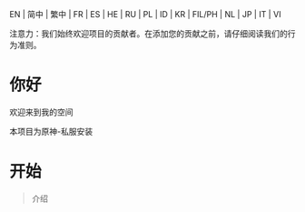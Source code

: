EN | 简中 | 繁中 | FR | ES | HE | RU | PL | ID | KR | FIL/PH | NL | JP | IT | VI

注意力：我们始终欢迎项目的贡献者。在添加您的贡献之前，请仔细阅读我们的行为准则。
# 你好
欢迎来到我的空间

本项目为原神-私服安装

# 开始
>介绍
